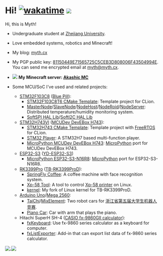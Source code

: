 # Hi! [![wakatime](https://wakatime.com/badge/user/fbf439cc-9e02-45cc-bb7f-21ca6fd95e8d.svg)](https://wakatime.com/@fbf439cc-9e02-45cc-bb7f-21ca6fd95e8d) ![](https://komarev.com/ghpvc/?username=mythologyli)

Hi, this is Myth!

+ Undergraduate student at [Zhejiang University](https://www.zju.edu.cn/english/).

+ Love embedded systems, robotics and Minecraft!

+ My blog: [myth.cx](https://myth.cx)

+ My PGP public key: [81150449E71565725C5CEB3D808006F43504994E](https://keys.openpgp.org/vks/v1/by-fingerprint/81150449E71565725C5CEB3D808006F43504994E). You can send me encrypted email at [myth@myth.cx](mailto:myth@myth.cx).

+ ![](https://skin.akashic.cc/avatar/player/Myth?size=20) **My Minecraft server: [Akashic MC](https://mc.akashic.cc)**

+ Some MCU/SoC I've used and related projects:

  + [STM32F103C8](https://www.st.com/en/microcontrollers-microprocessors/stm32f103c8) ([Blue Pill](https://stm32-base.org/boards/STM32F103C8T6-Blue-Pill.html)): 
    + [STM32F103C8T6 CMake Template](https://github.com/Mythologyli/STM32F103C8T6-CMake-Template): Template project for CLion.
    + [MasterNode](https://github.com/Mythologyli/MasterNode)/[SlaveNode](https://github.com/Mythologyli/SlaveNode)/[NodeHost](https://github.com/Mythologyli/NodeHost)/[NodeRoid](https://github.com/Mythologyli/NodeRoid)/[NodeServer](https://github.com/Mythologyli/Node-Server): Distributed temperature/humidity monitoring system.
    + [SoftSPI HAL Lib](https://github.com/Mythologyli/SoftSPI_HAL_Lib)/[SoftI2C HAL Lib](https://github.com/Mythologyli/SoftI2C_HAL_Lib)
  + [STM32H743VI](https://www.st.com/en/microcontrollers-microprocessors/stm32h743vi.html) ([MCUDev DevEBox H743](https://stm32-base.org/boards/STM32H743VIT6-STM32H7XX-M)):
    + [STM32H743 CMake Template](https://github.com/Mythologyli/STM32H743-CMake-Template): Template project with [FreeRTOS](https://www.freertos.org/) for CLion.
    + [STM32 Player](https://github.com/StopPointTeam/STM32-Player): A STM32H7 based multi-function player.
    + [MicroPython MCUDev DevEBox H743](https://github.com/Mythologyli/MicroPython-MCUDev-DevEBox-STM32H743): [MicroPython](https://micropython.org) port for MCUDev DevEBox H743.
  + [ESP32-S3](https://www.espressif.com/en/products/socs/esp32-s3) ([YD-ESP32-S3](https://www.aliexpress.us/item/3256803838808294.html))
    + [MicroPython ESP32-S3-N16R8](https://github.com/Mythologyli/MicroPython-ESP32-S3-N16R8): [MicroPython](https://micropython.org) port for ESP32-S3-N16R8.
  + [RK3399Pro](https://www.rock-chips.com/a/en/products/RK33_Series/2018/0130/874.html) ([TB-RK3399ProD](https://t.rock-chips.com/wiki.php?filename=%E6%9D%BF%E7%BA%A7%E6%8C%87%E5%8D%97/TB-RK3399ProD)):
    + [SpringFly Coffee](https://github.com/Mythologyli/SpringFlyCoffee): A coffee machine with face recognition system.
    + [Xp-58 Tool](https://github.com/Mythologyli/Xp-58-Tool): A tool to control [Xp-58 printer](https://www.xprinter.net/product/596.html) on Linux.
    + [kernel](https://github.com/Mythologyli/kernel): My fork of Linux kernel for TB-RK3399ProD.
  + [Arduino Uno](https://docs.arduino.cc/hardware/uno-rev3)/[Mega 2560](https://docs.arduino.cc/hardware/mega-2560):
    + [TaiChi](https://github.com/StopPointTeam/TaiChi)/[MixElement](https://github.com/StopPointTeam/MixElement): Two robot cars for [浙江省第五届大学生机器人竞赛](https://www.zjcontest.cn/newsdetail?id=1966).
    + [Piano Car](https://github.com/Mythologyli/PianoCar): Car with arm that plays the piano.
  + Hitachi SuperH SH-4 ([CASIO fx-9860GII calculator](https://www.casio.com/intl/scientific-calculators/product.FX-9860GII/)):
    + [fxKeyboard](https://github.com/Mythologyli/fxKeyboard): Use fx-9860 series calculator as a keyboard for computer.
    + [fxListExporter](https://github.com/Mythologyli/fxListExporter): Add-in that can export list data of fx-9860 series calculator.

<a href="https://github.com/anuraghazra/github-readme-stats">
  <img align="center" src="https://github-readme-stats.vercel.app/api?username=Mythologyli&show_icons=true&count_private=true" />
</a>
<a href="https://github.com/anuraghazra/github-readme-stats">
  <img align="center" src="https://github-readme-stats.vercel.app/api/top-langs/?username=Mythologyli&layout=compact" />
</a>
<!-- <a href="https://github.com/anuraghazra/github-readme-stats">
  <img align="center" src="https://github-readme-stats.vercel.app/api/wakatime?username=Mythologyli&custom_title=Coding%20Time%20Last%20Week&layout=compact" />
</a> -->
